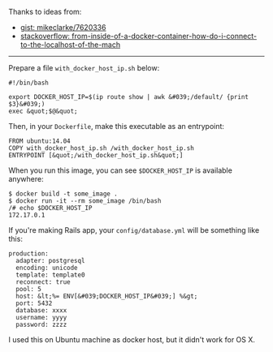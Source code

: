 <!--
{
  "title": "Docker Container Connects to Host",
  "date": "2016-05-22T06:00:26.000Z",
  "category": "",
  "tags": [
    "docker"
  ],
  "draft": false
}
-->

Thanks to ideas from: 

- [gist: mikeclarke/7620336](https://gist.github.com/mikeclarke/7620336)
- [stackoverflow: from-inside-of-a-docker-container-how-do-i-connect-to-the-localhost-of-the-mach](http://stackoverflow.com/questions/24319662/from-inside-of-a-docker-container-how-do-i-connect-to-the-localhost-of-the-mach#answer-24326540)

---

Prepare a file `with_docker_host_ip.sh` below:

```
#!/bin/bash

export DOCKER_HOST_IP=$(ip route show | awk &#039;/default/ {print $3}&#039;)
exec &quot;$@&quot;
```

Then, in your `Dockerfile`, make this executable as an entrypoint:

```
FROM ubuntu:14.04
COPY with_docker_host_ip.sh /with_docker_host_ip.sh
ENTRYPOINT [&quot;/with_docker_host_ip.sh&quot;]
```

When you run this image, you can see `$DOCKER_HOST_IP` is available anywhere:

```
$ docker build -t some_image .
$ docker run -it --rm some_image /bin/bash
/# echo $DOCKER_HOST_IP
172.17.0.1  
```

If you're making Rails app, your `config/database.yml` will be something like this:

```
production:
  adapter: postgresql
  encoding: unicode
  template: template0
  reconnect: true
  pool: 5
  host: &lt;%= ENV[&#039;DOCKER_HOST_IP&#039;] %&gt;
  port: 5432
  database: xxxx
  username: yyyy
  password: zzzz
```

I used this on Ubuntu machine as docker host, but it didn't work for OS X.